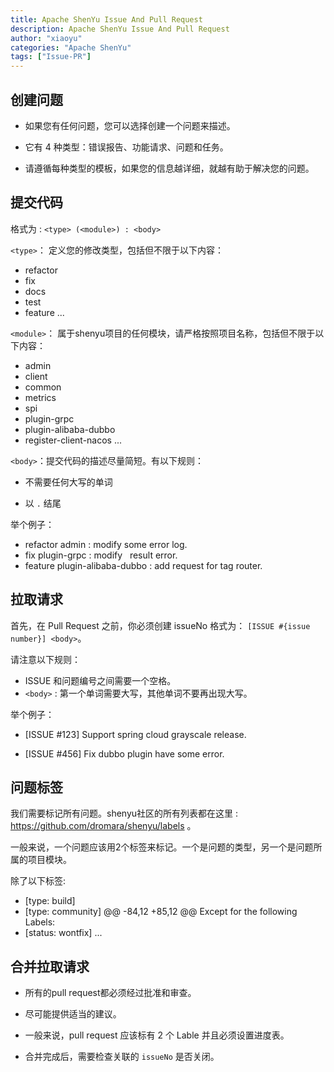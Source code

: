 ```yaml
---
title: Apache ShenYu Issue And Pull Request
description: Apache ShenYu Issue And Pull Request
author: "xiaoyu"
categories: "Apache ShenYu"
tags: ["Issue-PR"]
---
```


## 创建问题


* 如果您有任何问题，您可以选择创建一个问题来描述。

* 它有 4 种类型：错误报告、功能请求、问题和任务。

* 请遵循每种类型的模板，如果您的信息越详细，就越有助于解决您的问题。

## 提交代码 

格式为 : `<type> (<module>) : <body>` 

`<type>`： 定义您的修改类型，包括但不限于以下内容：

* refactor 
* fix 
* docs
* test 
* feature 
...

`<module>`： 属于shenyu项目的任何模块，请严格按照项目名称，包括但不限于以下内容：

* admin  
* client 
* common 
* metrics 
* spi 
* plugin-grpc 
* plugin-alibaba-dubbo 
* register-client-nacos 
...

`<body>`：提交代码的描述尽量简短。有以下规则：

* 不需要任何大写的单词

* 以 `.` 结尾

举个例子：

* refactor admin : modify some error log.
* fix plugin-grpc : modify   result error.
* feature plugin-alibaba-dubbo : add request for tag router.


## 拉取请求 

首先，在 Pull Request 之前，你必须创建 issueNo 格式为： `[ISSUE #{issue number}] <body>`。

请注意以下规则：

* ISSUE 和问题编号之间需要一个空格。
* `<body>` : 第一个单词需要大写，其他单词不要再出现大写。

举个例子：

* [ISSUE #123] Support spring cloud grayscale release.

* [ISSUE #456] Fix dubbo plugin have some error.


## 问题标签

我们需要标记所有问题。shenyu社区的所有列表都在这里 : https://github.com/dromara/shenyu/labels 。

一般来说，一个问题应该用2个标签来标记。一个是问题的类型，另一个是问题所属的项目模块。

除了以下标签:

* [type: build]
* [type: community]
      @@ -84,12 +85,12 @@ Except for the following Labels:
* [status: wontfix]
...

## 合并拉取请求

* 所有的pull request都必须经过批准和审查。

* 尽可能提供适当的建议。

* 一般来说，pull request 应该标有 2 个 Lable 并且必须设置进度表。

* 合并完成后，需要检查关联的 `issueNo` 是否关闭。  

